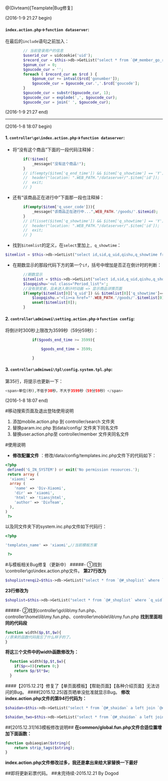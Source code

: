 @(Divteam)[Teamplate|Bug修复]

(2016-1-9 21:27 begin)
#### `index.action.php`->`function dataserver`:
在最后的`include`语句之前加入：
```php
		// 当前登录用户的信息
		$userid_cur = uidcookie('uid');
		$record_cur = $this->db->GetList("select * from `@#_member_go_record` where `shopid`='$item[id]' and `uid`='$userid_cur'");
		$gonum_cur = 0;
		$goucode_cur = '';
		foreach ( $record_cur as $rcd ) {
			$gonum_cur += intval($rcd['gonumber']);
			$goucode_cur = $goucode_cur.','.$rcd['goucode'];
		}
		$goucode_cur = substr($goucode_cur, 1);
		$goucode_cur = explode(',', $goucode_cur);
		$goucode_cur = join(' ', $goucode_cur);
```
(2016-1-9 21:27 end)

---

(2016-1-8 18:07 begin)

#### 1\. `controller\go\index.action.php`->`function dataserver`:

* 将“没有这个商品”下面的一段代码注释掉：
```php
		if(!$item){
			_message("没有这个商品!");
		}
		// if(empty($item['q_end_time']) && $item['q_showtime'] == 'Y'){
		// 	header("location: ".WEB_PATH."/dataserver/".$item['id']);
		// 	exit;
		// }
```	

* 还有“该商品正在进行中”下面那一段也注释掉：
```php
		if(empty($item['q_user_code'])){
			_message("该商品正在进行中...",WEB_PATH.'/goods/'.$itemid);
		}
		// if(isset($item['q_showtime']) && $item['q_showtime'] == 'Y'){
		// 	header("location: ".WEB_PATH."/dataserver/".$item['id']);
		// 	exit;
		// }
```

* 找到`$itemlist`的定义，在`select`里加上`, q_showtime`：
```php
$itemlist = $this->db->GetList("select id,sid,q_uid,qishu,q_showtime from `@#_shoplist` where `sid`='$item[sid]' order by `qishu` DESC");
```

* 在期数显示的那段代码下方的第一个`if`，括号中增加是否正在倒计时的判断：
```php
		//期数显示
		$itemlist = $this->db->GetList("select id,sid,q_uid,qishu,q_showtime from `@#_shoplist` where `sid`='$item[sid]' order by `qishu` DESC");
		$loopqishu='<ul class="Period_list">';
		//没有获奖者，且未进入倒计时动画 => 显示商品详情页面
		if(empty($itemlist[0]['q_uid']) && $itemlist[0]['q_showtime']=='N') {
			$loopqishu.='<li><a href="'.WEB_PATH.'/goods/'.$itemlist[0]['id'].'"><b class="period_Ongoing">'."第".$itemlist[0]['qishu']."期<i></i></b></a></li>";
			unset($itemlist[0]);
		}
```

#### 2\. `controller\adminwei\setting.action.php`->`function config`:

将倒计时300秒上限改为3599秒（59分59秒）：
```php
			if($goods_end_time >= 3599){

				$goods_end_time = 3599;

			}
```	

#### 3\. `controller\adminwei\tpl\config.system.tpl.php`:

第35行，将提示也更新一下：
```php
<span>单位(秒),不低于30秒，不大于3599秒（59分59秒）</span>
```
(2016-1-8 18:07 end)



#移动搜索页面及退出登陆使用说明

1. 添加mobile.action.php 到 controller/search 文件夹
2. 替换param.inc.php 到data/config/ 文件夹下同名文件
3. 替换user.action.php至 controller/member 文件夹同名文件

#使用说明
 
- **修改配置文件** ：修改/data/config/templates.inc.php文件下的代码如下：
```php
<?php 
 defined('G_IN_SYSTEM') or exit('No permission resources.');
 return array (
  'xiaomi' => 
  array (
    'name' => 'Div-Xiaomi',
    'dir' => 'xiaomi',
    'html' => 'tiansjhtml',
    'author' => 'DivTeam',
  ),
)
 ?>
```
以及同文件夹下的system.inc.php文件如下代码行：
```php
<?php 

'templates_name' => 'xiaomi',//当前模板方案

 ?>
```


#与模板相关Bug修复（更新中）
#####- ①找到\controller\go\index.action.php文件。
**第27行改为**
```php
$shoplistrenqi2=$this->db->GetList("select * from `@#_shoplist` where `renqi`='1' and `q_uid` is null ORDER BY id DESC LIMIT 0,8");
```
**23行修改为**
 
```php
$shoplist=$this->db->GetList("select * from `@#_shoplist` where `q_uid` is null ORDER BY `shenyurenshu` ASC LIMIT 0,8");

```
#####- ②找到controller\go\lib\my.fun.php、controller\home\lib\my.fun.php、controller\mobile\lib\my.fun.php
**找到里面相同的代码段**
```php
function width($p,$t,$w){
//原来的函数代码我忘了什么样子的了。
}
```
**将这三个文件中的width函数修改为：**
```php
  function width($p,$t,$w){
   	if($p<=0){return 0;}
    return $p/$t*$w;
  }
```
####【2015.12.21】修复了【单页面模板】【帮助页面】【各种介绍页面】无法访问的Bug。
####[2015.12.25]首页晒单没批准就显示Bug。
**修改index.action.php文件的第94行代码为：**
```php
$shaidan=$this->db->GetList("select * from `@#_shaidan` a left join `@#_member` b on  a.sd_userid=b.uid where grade!='D'  order by `sd_id` DESC LIMIT 1");
```
```php
$shaidan_two=$this->db->GetList("select * from `@#_shaidan` a left join `@#_member` b on  a.sd_userid=b.uid where grade!='D'  order by `sd_id` DESC LIMIT 1,6");
```
##[2015.12.31]163模板修改说明##
**在common/global.fun.php文件合适位置增加下面函数：**
```php
function qubiaoqian($string){
	return strip_tags($string);
}
```
**index.action.php文件修改过多，我还是拿出来给大家替换一下最好**

##即将更新彩票代码。
##未完待续-2015.12.21 By Dogod
